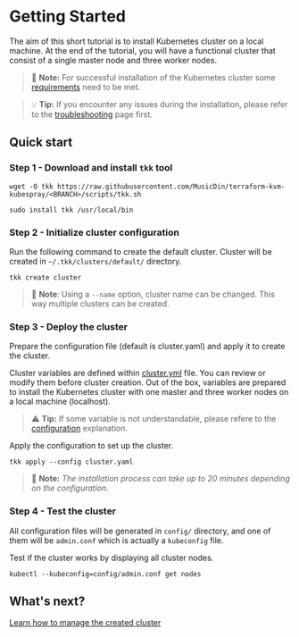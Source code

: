 # Getting Started

The aim of this short tutorial is to install Kubernetes cluster on a local machine. At the end of the tutorial, you will have a functional cluster that consist of a single master node and three worker nodes.

> :scroll: **Note:** For successful installation of the Kubernetes cluster some [requirements](/docs/requirements.md) need to be met.

> :bulb: **Tip:** If you encounter any issues during the installation, 
> please refer to the [troubleshooting](docs/troubleshooting.md) page first.

## Quick start

### Step 1 - Download and install `tkk` tool

```
wget -O tkk https://raw.githubusercontent.com/MusicDin/terraform-kvm-kubespray/<BRANCH>/scripts/tkk.sh

sudo install tkk /usr/local/bin
```

### Step 2 - Initialize cluster configuration

Run the following command to create the default cluster.
Cluster will be created in `~/.tkk/clusters/default/` directory.

```
tkk create cluster
```

> :scroll: **Note**: Using a `--name` option, cluster name can be changed. This way multiple clusters can be created.

### Step 3 - Deploy the cluster


Prepare the configuration file (default is cluster.yaml) and apply it to create the cluster.


Cluster variables are defined within [cluster.yml](cluster.yml) file. 
You can review or modify them before cluster creation.
Out of the box, variables are prepared to install the Kubernetes cluster with one master and three worker nodes on a local machine (localhost).

> :warning: **Tip:** If some variable is not understandable, please refere to the [configuration](/docs/configuration.md) explanation.

Apply the configuration to set up the cluster.
```
tkk apply --config cluster.yaml
```

> :scroll: **Note:** *The installation process can take up to 20 minutes depending on the configuration.*


### Step 4 - Test the cluster

All configuration files will be generated in `config/` directory,
and one of them will be `admin.conf` which is actually a `kubeconfig` file.

Test if the cluster works by displaying all cluster nodes.

```
kubectl --kubeconfig=config/admin.conf get nodes
```


## What's next?

[Learn how to manage the created cluster](./cluster-management.md)